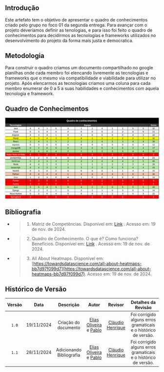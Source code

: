 ## Introdução

Este artefato tem o objetivo de apresentar o quadro de conhecimentos criado pelo grupo no foco 01 da segunda entrega. Para avançar com o projeto deveríamos definir as tenologias, e para isso foi feito o quadro de conhecimentos para decidirmos as tecnologias e frameworks utilizados no desenvolvimento do projeto da forma mais justa e democratica.

## Metodologia

Para construir o quadro criamos um documento compartilhado no google planilhas onde cada membro foi elencando livremente as tecnologias e frameworks que o mesmo via compatibilidade e viabilidade para utilizar no projeto. Após elencarmos as tecnologias criamos uma coluna para cada membro enumerar de 0 a 5 a suas habilidades e conhecimentos com aquela tecnologia e framework.

## Quadro de Conhecimentos

![Quadro_de_conhecimentos](../assets/quadro_de_conhecimentos.jpeg)


## Bibliografia

- > 1. Matriz de Competências. Disponível em:  [Link](https://medium.com/@monteiro.thiago/matriz-de-compet%C3%AAncia-61a8448dd141) . Acesso em: 19 de nov. de 2024.
- > 2. Quadro de Conhecimento. O que é? Como funciona? Benefícios. Disponível em:  [Link](https://aulanotadez.com.br/glossario/oa-que-e-quadro-de-conhecimento/) . Acesso em: 19 de nov. de 2024.
- > 3. All About Heatmaps. Disponível em: [https://towardsdatascience.com/all-about-heatmaps-bb7d97f099d7](https://towardsdatascience.com/all-about-heatmaps-bb7d97f099d7). Acesso em: 19 de nov. de 2024.

## Histórico de Versão

| Versão | Data | Descrição | Autor | Revisor|Detalhes da Revisão|
|:-:|:-:|:-:|:-:|:-:|:-:|
|`1.0`| 19/11/2024 | Criação do documento| [Elias Oliveira][EliasGH] e [Pablo][PabloGH]|[Cláudio Henrique][ClaudioGH] |Foi corrigido alguns erros gramaticais e o histórico de versão.|
|`1.1`| 28/11/2024 | Adicionando Bibliografia| [Elias Oliveira][EliasGH] e [Pablo][PabloGH]|[Cláudio Henrique][ClaudioGH] |Foi corrigido alguns erros gramaticais e o histórico de versão.|

[AnaGH]: https://github.com/analufernanndess
[CainaGH]: https://github.com/freitasc
[ClaudioGH]: https://github.com/claudiohsc
[EliasGH]: https://github.com/EliasOliver21
[GuilhermeGH]: https://github.com/gmeister18
[JoelGH]: https://github.com/JoelSRangel
[KathlynGH]: https://github.com/klmurussi
[PabloGH]: https://github.com/pabloheika
[PedroRH]: https://github.com/pedro-rodiguero
[PedroPGH]: https://github.com/Pedrin0030
[SamuelGH]: https://github.com/samuelalvess
[TalesGH]: https://github.com/TalesRG
